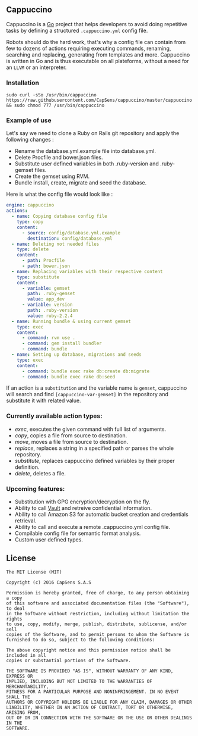 ## Cappuccino
Cappuccino is a [Go](https://golang.org) project that helps developers to avoid doing repetitive tasks by defining a structured `.cappuccino.yml` config file.

Robots should do the hard work, that's why a config file can contain from few to dozens of actions requiring executing commands, renaming, searching and replacing, generating from templates and more. Cappuccino is written in Go and is thus executable on all plateforms, without a need for an `LLVM` or an interpreter.

### Installation
```
sudo curl -sSo /usr/bin/cappuccino https://raw.githubusercontent.com/CapSens/cappuccino/master/cappuccino && sudo chmod 777 /usr/bin/cappuccino
```

### Example of use
Let's say we need to clone a Ruby on Rails git repository and apply the following changes :
- Rename the database.yml.example file into database.yml.
- Delete Procfile and bower.json files.
- Substitute user defined variables in both .ruby-version and .ruby-gemset files.
- Create the gemset using RVM.
- Bundle install, create, migrate and seed the database.

Here is what the config file would look like :

```yaml
engine: cappuccino
actions:
  - name: Copying database config file
    type: copy
    content:
      - source: config/database.yml.example
        destination: config/database.yml
  - name: Deleting not needed files
    type: delete
    content:
      - path: Procfile
      - path: bower.json
  - name: Replacing variables with their respective content
    type: substitute
    content:
      - variable: gemset
        path: .ruby-gemset
        value: app_dev
      - variable: version
        path: .ruby-version
        value: ruby-2.2.4
  - name: Running bundle & using current gemset
    type: exec
    content:
      - command: rvm use .
      - command: gem install bundler
      - command: bundle
  - name: Setting up database, migrations and seeds
    type: exec
    content:
      - command: bundle exec rake db:create db:migrate
      - command: bundle exec rake db:seed
```

If an action is a `substitution` and the variable name is `gemset`, cappuccino will search and find `[cappuccino-var-gemset]` in the repository and substitute it with related value.

### Currently available action types:
* _exec_, executes the given command with full list of arguments.
* _copy_, copies a file from source to destination.
* _move_, moves a file from source to destination.
* _replace_, replaces a string in a specified path or parses the whole repository.
* _substitute_, replaces cappuccino defined variables by their proper definition.
* _delete_, deletes a file.

### Upcoming features:
* Substitution with GPG encryption/decryption on the fly.
* Ability to call [Vault](https://www.hashicorp.com/vault.html) and retreive confidential information.
* Ability to call Amazon S3 for automatic bucket creation and credentials retrieval.
* Ability to call and execute a remote .cappuccino.yml config file.
* Compilable config file for semantic format analysis.
* Custom user defined types.

## License
```
The MIT License (MIT)

Copyright (c) 2016 CapSens S.A.S

Permission is hereby granted, free of charge, to any person obtaining a copy
of this software and associated documentation files (the "Software"), to deal
in the Software without restriction, including without limitation the rights
to use, copy, modify, merge, publish, distribute, sublicense, and/or sell
copies of the Software, and to permit persons to whom the Software is
furnished to do so, subject to the following conditions:

The above copyright notice and this permission notice shall be included in all
copies or substantial portions of the Software.

THE SOFTWARE IS PROVIDED "AS IS", WITHOUT WARRANTY OF ANY KIND, EXPRESS OR
IMPLIED, INCLUDING BUT NOT LIMITED TO THE WARRANTIES OF MERCHANTABILITY,
FITNESS FOR A PARTICULAR PURPOSE AND NONINFRINGEMENT. IN NO EVENT SHALL THE
AUTHORS OR COPYRIGHT HOLDERS BE LIABLE FOR ANY CLAIM, DAMAGES OR OTHER
LIABILITY, WHETHER IN AN ACTION OF CONTRACT, TORT OR OTHERWISE, ARISING FROM,
OUT OF OR IN CONNECTION WITH THE SOFTWARE OR THE USE OR OTHER DEALINGS IN THE
SOFTWARE.
```
